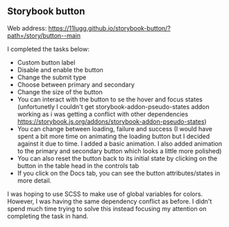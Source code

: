 ## Storybook button

Web address: https://11lugg.github.io/storybook-button/?path=/story/button--main

I completed the tasks below:
- Custom button label
- Disable and enable the button
- Change the submit type
- Choose between primary and secondary
- Change the size of the button
- You can interact with the button to se the hover and focus states (unfortunetly I couldn't get storybook-addon-pseudo-states addon working as i was getting a conflict with other dependencies https://storybook.js.org/addons/storybook-addon-pseudo-states)
- You can change between loading, failure and success (I would have spent a bit more time on animating the loading button but I decided against it due to time. I added a basic animation. I also added animation to the primary and secondary button which looks a little more polished)
- You can also reset the button back to its initial state by clicking on the button in the table head in the controls tab
- If you click on the Docs tab, you can see the button attributes/states in more detail.

I was hoping to use SCSS to make use of global variables for colors. However, I was having the same dependency conflict as before. I didn't spend much time trying to solve this instead focusing my attention on completing the task in hand.
